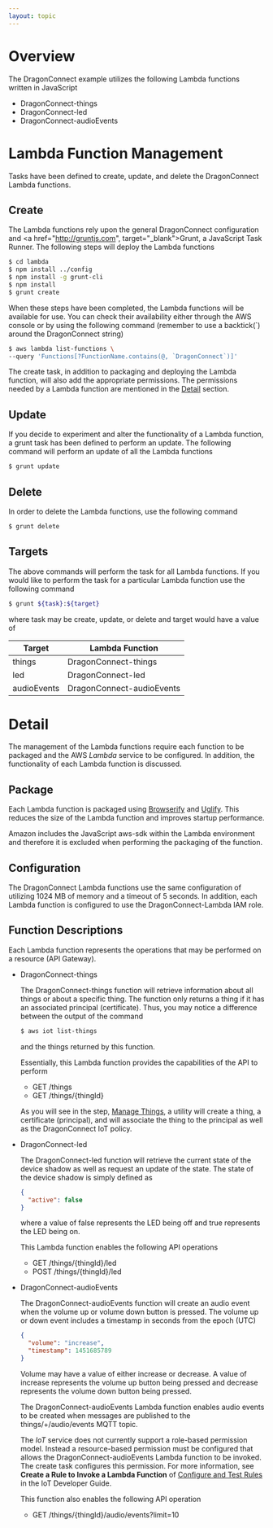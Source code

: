 ```yaml
---
layout: topic
---
```

# Overview

The <font class="dragon_font">Dragon</font>Connect example utilizes the
following Lambda functions written in JavaScript

* DragonConnect-things
* DragonConnect-led
* DragonConnect-audioEvents

# Lambda Function Management

Tasks have been defined to create, update, and delete the
<font class="dragon_font">Dragon</font>Connect Lambda functions.

## Create

The Lambda functions rely upon the general
<font class="dragon_font">Dragon</font>Connect configuration and
<a href="http://gruntjs.com", target="_blank">Grunt</a>,
a JavaScript Task Runner.  The following steps will deploy the Lambda
functions

```sh
$ cd lambda
$ npm install ../config
$ npm install -g grunt-cli
$ npm install
$ grunt create
```

When these steps have been completed, the Lambda functions will be
available for use.  You can check their availability either through the
AWS console or by using the following command (remember to use a backtick(`)
around the DragonConnect string)

```sh
$ aws lambda list-functions \
--query 'Functions[?FunctionName.contains(@, `DragonConnect`)]'
```

The create task, in addition to packaging and deploying the Lambda function,
will also add the appropriate permissions.  The permissions needed by a
Lambda function are mentioned in the [Detail](#Detail) section.

## Update

If you decide to experiment and alter the functionality of a Lambda function,
a grunt task has been defined to perform an update.  The following command
will perform an update of all the Lambda functions

```sh
$ grunt update
```

## Delete

In order to delete the Lambda functions, use the following command

```sh
$ grunt delete
```

## Targets

The above commands will perform the task for all Lambda functions.  If you
would like to perform the task for a particular Lambda function use the
following command

```sh
$ grunt ${task}:${target}
```

where task may be create, update, or delete and target would have a value of

Target | Lambda Function
-------|----------------
things | DragonConnect-things
led  | DragonConnect-led
audioEvents | DragonConnect-audioEvents

# Detail

The management of the Lambda functions require each function to be packaged
and the AWS _Lambda_ service to be configured.  In addition, the functionality
of each Lambda function is discussed.

## Package

Each Lambda function is packaged using
<a href="http://browserify.org" target="_blank">Browserify</a> and
<a href="https://github.com/mishoo/UglifyJS2" target="_blank">Uglify</a>.
This reduces the size of the Lambda function and improves startup performance.

Amazon includes the JavaScript aws-sdk within the Lambda environment and
therefore it is excluded when performing the packaging of the function.

## Configuration

The <font class="dragon_font">Dragon</font>Connect Lambda functions use the
same configuration of utilizing 1024 MB of memory and a timeout of 5 seconds.
In addition, each Lambda function is configured to use the DragonConnect-Lambda
IAM role.

## Function Descriptions

Each Lambda function represents the operations that may be performed on a
resource (API Gateway).

* DragonConnect-things

    The DragonConnect-things function will retrieve information about
    all things or about a specific thing.  The function only returns
    a thing if it has an associated principal (certificate).  Thus,
    you may notice a difference between the output of the command

    ```sh
    $ aws iot list-things
    ```

    and the things returned by this function.

    Essentially, this Lambda function provides the capabilities of the API
    to perform

    * GET /things
    * GET /things/{thingId}

    As you will see in the step, [Manage Things](./things.html),
    a utility will create a thing, a certificate (principal), and will
    associate the thing to the principal as well as the DragonConnect IoT
    policy.

* DragonConnect-led

    The DragonConnect-led function will retrieve the current state of the
    device shadow as well as request an update of the state.  The state
    of the device shadow is simply defined as

    ```json
    {
      "active": false
    }
    ```

    where a value of false represents the LED being off and true represents
    the LED being on.

    This Lambda function enables the following API operations

    * GET /things/{thingId}/led
    * POST /things/{thingId}/led

* DragonConnect-audioEvents

    The DragonConnect-audioEvents function will create an audio event when
    the volume up or volume down button is pressed.  The volume up or down
    event includes a timestamp in seconds from the epoch (UTC)

    ```json
    {
      "volume": "increase",
      "timestamp": 1451685789
    }
    ```

    Volume may have a value of either increase or decrease.  A value of
    increase represents the volume up button being pressed and decrease
    represents the volume down button being pressed.

    The DragonConnect-audioEvents Lambda function enables audio events to
    be created when messages are published to the things/+/audio/events
    MQTT topic.

    The _IoT_ service does not currently support a role-based
    permission model.  Instead a resource-based permission must be configured
    that allows the DragonConnect-audioEvents Lambda function to be invoked.
    The create task configures this permission.  For more information,
    see **Create a Rule to Invoke a Lambda Function**
    of <a href="http://docs.aws.amazon.com/iot/latest/developerguide/config-and-test-rules.html"
    target="_blank">Configure and Test Rules</a> in the IoT Developer Guide.

    This function also enables the following API operation

    * GET /things/{thingId}/audio/events?limit=10
